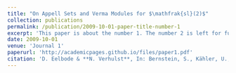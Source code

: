 ```yaml
---
title: "On Appell Sets and Verma Modules for $\mathfrak{sl}(2)$"
collection: publications
permalink: /publication/2009-10-01-paper-title-number-1
excerpt: 'This paper is about the number 1. The number 2 is left for future work.'
date: 2009-10-01
venue: 'Journal 1'
paperurl: 'http://academicpages.github.io/files/paper1.pdf'
citation: 'D. Eelbode & **N. Verhulst**, In: Bernstein, S., Kähler, U., Sabadini, I., Sommen, F. (eds) Hypercomplex Analysis: New Perspectives and Applications. Trends in Mathematics. Birkhäuser, Cham.'
---
```

